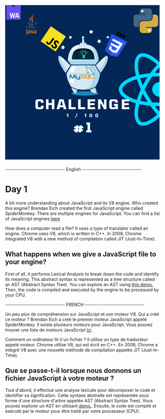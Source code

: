 
## ![Alt Text](./articleImg/1.png)

------------------------------ English ------------------------------

# Day 1 

A bit more understanding about JavaScript and its V8 engine.
Who created this engine?
Brendan Eich created the first JavaScript engine called SpiderMonkey.
There are multiple engines for JavaScript. You can find a list of JavaScript engines [here](https://en.wikipedia.org/wiki/List_of_ECMAScript_engines)

How does a computer read a file? It uses a type of translator called an engine.
Chrome uses V8, which is written in C++.
In 2008, Chrome integrated V8 with a new method of compilation called JIT (Just-In-Time).


## What happens when we give a JavaScript file to your engine?
First of all, it performs Lexical Analysis to break down the code and identify its meaning. This abstract syntax is represented as a tree structure called an AST (Abstract Syntax Tree). You can explore an AST using [this demo.](https://en.wikipedia.org/wiki/List_of_ECMAScript_engines)
Then, the code is compiled and executed by the engine to be processed by your CPU. 


------------------------------ FRENCH ------------------------------

Un peu plus de compréhension sur JavaScript et son moteur V8.
Qui a créé ce moteur ?
Brendan Eich a créé le premier moteur JavaScript appelé SpiderMonkey.
Il existe plusieurs moteurs pour JavaScript. Vous pouvez trouver une liste de moteurs JavaScript [Ici](https://en.wikipedia.org/wiki/List_of_ECMAScript_engines).

Comment un ordinateur lit-il un fichier ? Il utilise un type de traducteur appelé moteur.
Chrome utilise V8, qui est écrit en C++.
En 2008, Chrome a intégré V8 avec une nouvelle méthode de compilation appelée JIT (Just-In-Time).

## Que se passe-t-il lorsque nous donnons un fichier JavaScript à votre moteur ?
Tout d'abord, il effectue une analyse lexicale pour décomposer le code et identifier sa signification. Cette syntaxe abstraite est représentée sous forme d'une structure d'arbre appelée AST (Abstract Syntax Tree). Vous pouvez explorer un AST en utilisant [demo.](https://en.wikipedia.org/wiki/List_of_ECMAScript_engines).
Ensuite, le code est compilé et exécuté par le moteur pour être traité par votre processeur (CPU).
